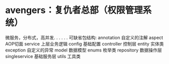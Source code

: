 # avengers：复仇者总部（权限管理系统）
微服务，分布式，高并发. . . . . . 
可缺省包结构:
annotation 自定义的注解
aspect AOP切面
service 上层业务逻辑
config 基础配置
controller 控制层
entity 实体类
exception 自定义的异常
model 数据模型
enums 枚举类
repository 数据操作层
singleservice 基础服务层
utils 工具类
